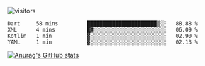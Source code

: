 ![visitors](https://visitor-badge.laobi.icu/badge?page_id=Icyoung.Icyoung)
<!--START_SECTION:waka-->

```text
Dart     58 mins         ██████████████████████▒░░   88.88 %
XML      4 mins          █▓░░░░░░░░░░░░░░░░░░░░░░░   06.09 %
Kotlin   1 min           ▓░░░░░░░░░░░░░░░░░░░░░░░░   02.90 %
YAML     1 min           ▓░░░░░░░░░░░░░░░░░░░░░░░░   02.13 %
```

<!--END_SECTION:waka-->
[![Anurag's GitHub stats](https://github-readme-stats.vercel.app/api?username=Icyoung)](https://github.com/anuraghazra/github-readme-stats)
